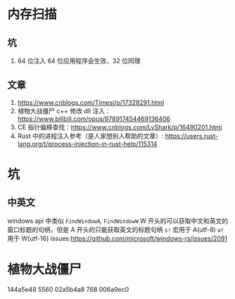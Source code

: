 # 内存扫描

## 坑

1. 64 位注入 64 位应用程序会生效，32 位同理

## 文章

1. https://www.cnblogs.com/Timesi/p/17328291.html
2. 植物大战僵尸 c++ 修改 dll 注入：https://www.bilibili.com/opus/978917454469136406
3. CE 指针偏移查找：https://www.cnblogs.com/LyShark/p/16490201.html
4. Rust 中的进程注入参考（是人家想别人帮助的文章）: https://users.rust-lang.org/t/process-injection-in-rust-help/115314

# 坑

## 中英文

windows api 中类似 `FindWindowA`, `FindWindowW` W 开头的可以获取中文和英文的窗口标题的句柄，但是 A 开头的只能获取英文的标题句柄
`s!` 宏用于 A(utf-8) `w!` 用于 W(utf-16) issues:https://github.com/microsoft/windows-rs/issues/2091

# 植物大战僵尸

144a5e48 5560
02a5b4a8 768
006a9ec0

